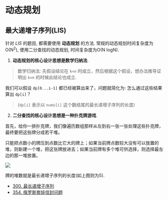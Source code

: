 # 动态规划

## 最大递增子序列(LIS)

针对 *LIS* 的题目, 都需要使用 **动态规划** 的方法. 常规的动态规划时间复杂度为O(N<sup>2</sup>), 使用二分查找的动态规划, 时间复杂度为O(N logN).

1. **动态规划的核心设计思想是数学归纳法**.

> 数学归纳法: 先假设结论在 `k<n` 时成立，然后根据这个假设，想办法推导证明出 `k=n` 的时候此结论也成立.

我们可以假设 `dp[0...i-1]` 都已经被算出来了，问题就简化为: 怎么通过这些结果算出 `dp[i]`？ 
> (`dp[i]` 表示以 `nums[i]` 这个数结尾的最长递增子序列的长度)

2. **二分查找的核心设计思想是一种扑克牌游戏**.

首先，给你一排扑克牌，我们像遍历数组那样从左到右一张一张处理这些扑克牌，最终要把这些牌分成若干堆。

只能把点数小的牌压到点数比它大的牌上；如果当前牌点数较大没有可以放置的堆，则新建一个堆，把这张牌放进去；如果当前牌有多个堆可供选择，则选择最左边的那一堆放置。

<img src="https://pic.leetcode-cn.com/8fa6beb86e462be7ee37e97ed1e5ac4980210a31e2fa43f39b0beea3e14609ef.jpeg">

牌的堆数就是最长递增子序列的长度(如上图则为5).

* [300. 最长递增子序列](./python/300.%20最长递增子序列.md)
* [354. 俄罗斯套娃信封问题](./python/354.%20俄罗斯套娃信封问题.md)